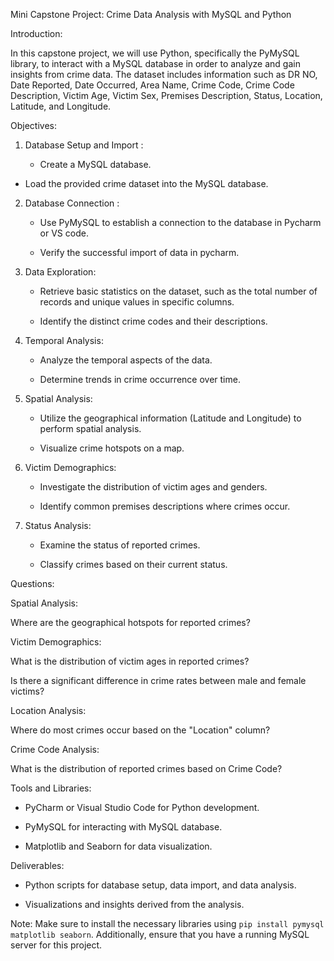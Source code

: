 Mini Capstone Project: Crime Data Analysis with MySQL and Python



Introduction:


In this capstone project, we will use Python, specifically the PyMySQL library, to interact with a MySQL database in order to analyze and gain insights from crime data. The dataset includes information such as DR NO, Date Reported, Date Occurred, Area Name, Crime Code, Crime Code Description, Victim Age, Victim Sex, Premises Description, Status, Location, Latitude, and Longitude.

Objectives:

1. Database Setup and Import :

   - Create a MySQL database.

 - Load the provided crime dataset into the MySQL database.

2. Database Connection :

   - Use PyMySQL to establish a connection to the database in Pycharm or VS code.

   - Verify the successful import of data in pycharm.

3. Data Exploration:

   - Retrieve basic statistics on the dataset, such as the total number of records and unique values in specific columns.

   - Identify the distinct crime codes and their descriptions.


4. Temporal Analysis:

   - Analyze the temporal aspects of the data.

   - Determine trends in crime occurrence over time.

5. Spatial Analysis:

   - Utilize the geographical information (Latitude and Longitude) to perform spatial analysis.

   - Visualize crime hotspots on a map.

6. Victim Demographics:

   - Investigate the distribution of victim ages and genders.

   - Identify common premises descriptions where crimes occur.

7. Status Analysis:

   - Examine the status of reported crimes.

   - Classify crimes based on their current status.


Questions:

Spatial Analysis:

Where are the geographical hotspots for reported crimes?

 

Victim Demographics:

What is the distribution of victim ages in reported crimes?

Is there a significant difference in crime rates between male and female victims?

 

Location Analysis:

Where do most crimes occur based on the "Location" column?

 

Crime Code Analysis:

What is the distribution of reported crimes based on Crime Code?

 

Tools and Libraries:

- PyCharm or Visual Studio Code for Python development.

- PyMySQL for interacting with MySQL database.

- Matplotlib and Seaborn for data visualization.

Deliverables:

- Python scripts for database setup, data import, and data analysis.

- Visualizations and insights derived from the analysis.

 

Note: Make sure to install the necessary libraries using `pip install pymysql matplotlib seaborn`. Additionally, ensure that you have a running MySQL server for this project.


